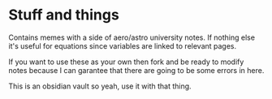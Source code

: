 # Stuff and things
Contains memes with a side of aero/astro university notes. If nothing else it's useful for equations since variables are linked to relevant pages.

If you want to use these as your own then fork and be ready to modify notes because I can garantee that there are going to be some errors in here.

This is an obsidian vault so yeah, use it with that thing. 